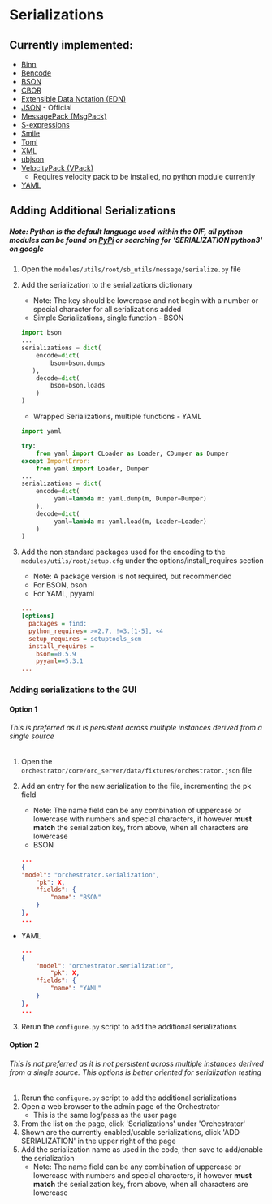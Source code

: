 # Serializations
## Currently implemented:
- [Binn](https://github.com/liteserver/binn)
- [Bencode](https://wiki.theory.org/index.php/BitTorrentSpecification#Bencoding)
- [BSON](http://bsonspec.org/)
- [CBOR](https://tools.ietf.org/html/rfc7049)
- [Extensible Data Notation (EDN)](http://edn-format.org/)
- [JSON](https://tools.ietf.org/html/rfc8259) - Official
- [MessagePack (MsgPack)](https://msgpack.org)
- [S-expressions](https://people.csail.mit.edu/rivest/Sexp.txt)
- [Smile](https://github.com/FasterXML/smile-format-specification)
- [Toml](https://github.com/toml-lang/toml)
- [XML](https://w3.org/TR/2008/REC-xml-20081126/)
- [ubjson](http://ubjson.org/)
- [VelocityPack (VPack)](https://github.com/arangodb/velocypack)
	- Requires velocity pack to be installed, no python module currently
- [YAML](https://yaml.org/spec/1.2/spec.html)

## Adding Additional Serializations
##### Note: Python is the default language used within the OIF, all python modules can be found on [PyPi](https://pypi.org/) or searching for 'SERIALIZATION python3' on google
1. Open the `modules/utils/root/sb_utils/message/serialize.py` file
2. Add the serialization to the serializations dictionary
	- Note: The key should be lowercase and not begin with a number or special character for all serializations added
	- Simple Serializations, single function - BSON
	
	```python
	import bson
	...
	serializations = dict(
		encode=dict(
			bson=bson.dumps
	   ),
		decode=dict(
			bson=bson.loads
	   	)
	)
	```
	
	- Wrapped Serializations, multiple functions - YAML
	
	```python
    import yaml
 
    try:
        from yaml import CLoader as Loader, CDumper as Dumper
    except ImportError:
        from yaml import Loader, Dumper
	...
	serializations = dict(
	    encode=dict(
             yaml=lambda m: yaml.dump(m, Dumper=Dumper)
	    ),
		decode=dict(
             yaml=lambda m: yaml.load(m, Loader=Loader)
	   	)
	)
	```

3. Add the non standard packages used for the encoding to the `modules/utils/root/setup.cfg` under the options/install_requires section
	- Note: A package version is not required, but recommended 
	- For BSON, bson
	- For YAML, pyyaml

	```cfg
	...
	[options]
	  packages = find:
	  python_requires= >=2.7, !=3.[1-5], <4
	  setup_requires = setuptools_scm
	  install_requires =
	    bson==0.5.9
	    pyyaml==5.3.1
	...
	```

### Adding serializations to the GUI
#### Option 1
###### This is preferred as it is persistent across multiple instances derived from a single source
1. Open the `orchestrator/core/orc_server/data/fixtures/orchestrator.json` file
2. Add an entry for the new serialization to the file, incrementing the pk field
	- Note: The name field can be any combination of uppercase or lowercase with numbers and special characters, it however __must match__ the serialization key, from above, when all characters are lowercase
	- BSON
		
	```json
	...
	{
   	"model": "orchestrator.serialization",
  		"pk": X,
		"fields": {
			"name": "BSON"
   		}
	},
	...
	```
			
- YAML

	```json
	...
	{
   		"model": "orchestrator.serialization",
  			"pk": X,
		"fields": {
			"name": "YAML"
   		}
	},
	...
	``` 
	
3. Rerun the `configure.py` script to add the additional serializations

#### Option 2
###### This is not preferred as it is not persistent across multiple instances derived from a single source. This options is better oriented for serialization testing
1. Rerun the `configure.py` script to add the additional serializations
2. Open a web browser to the admin page of the Orchestrator
	- This is the same log/pass as the user page
3. From the list on the page, click 'Serializations' under 'Orchestrator'
4. Shown are the currently enabled/usable serializations, click 'ADD SERIALIZATION' in the upper right of the page
5. Add the serialization name as used in the code, then save to add/enable the serialization
	- Note: The name field can be any combination of uppercase or lowercase with numbers and special characters, it however __must match__ the serialization key, from above, when all characters are lowercase